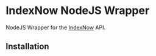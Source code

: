 # IndexNow NodeJS Wrapper

NodeJS Wrapper for the [IndexNow](https://www.indexnow.org) API.

## Installation

